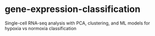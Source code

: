 # gene-expression-classification
Single-cell RNA-seq analysis with PCA, clustering, and ML models for hypoxia vs normoxia classification
